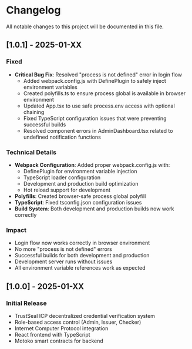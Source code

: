 # Changelog

All notable changes to this project will be documented in this file.

## [1.0.1] - 2025-01-XX

### Fixed
- **Critical Bug Fix**: Resolved "process is not defined" error in login flow
  - Added webpack.config.js with DefinePlugin to safely inject environment variables
  - Created polyfills.ts to ensure process global is available in browser environment
  - Updated App.tsx to use safe process.env access with optional chaining
  - Fixed TypeScript configuration issues that were preventing successful builds
  - Resolved component errors in AdminDashboard.tsx related to undefined notification functions

### Technical Details
- **Webpack Configuration**: Added proper webpack.config.js with:
  - DefinePlugin for environment variable injection
  - TypeScript loader configuration
  - Development and production build optimization
  - Hot reload support for development
- **Polyfills**: Created browser-safe process global polyfill
- **TypeScript**: Fixed tsconfig.json configuration issues
- **Build System**: Both development and production builds now work correctly

### Impact
- Login flow now works correctly in browser environment
- No more "process is not defined" errors
- Successful builds for both development and production
- Development server runs without issues
- All environment variable references work as expected

## [1.0.0] - 2025-01-XX

### Initial Release
- TrustSeal ICP decentralized credential verification system
- Role-based access control (Admin, Issuer, Checker)
- Internet Computer Protocol integration
- React frontend with TypeScript
- Motoko smart contracts for backend